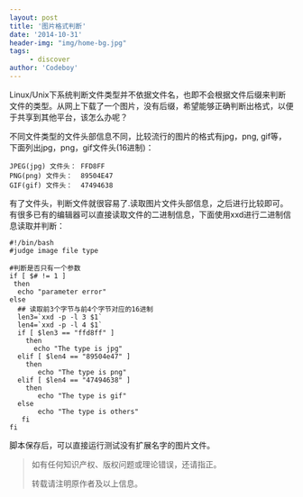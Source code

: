 ```yaml
---
layout: post
title: '图片格式判断'
date: '2014-10-31'
header-img: "img/home-bg.jpg"
tags:
     - discover
author: 'Codeboy'
---
```


Linux/Unix下系统判断文件类型并不依据文件名，也即不会根据文件后缀来判断文件的类型。从网上下载了一个图片，没有后缀，希望能够正确判断出格式，以便于共享到其他平台，该怎么办呢？

不同文件类型的文件头部信息不同，比较流行的图片的格式有jpg，png, gif等，下面列出jpg，png，gif文件头(16进制)：

	JPEG(jpg) 文件头： FFD8FF
	PNG(png) 文件头：  89504E47
	GIF(gif) 文件头：  47494638

有了文件头，判断文件就很容易了.读取图片文件头部信息，之后进行比较即可。有很多已有的编辑器可以直接读取文件的二进制信息，下面使用xxd进行二进制信息读取并判断：

	#!/bin/bash
	#judge image file type

	#判断是否只有一个参数
	if [ $# != 1 ]
	 then 
	  echo "parameter error"
	else
	  ## 读取前3个字节与前4个字节对应的16进制
	  len3=`xxd -p -l 3 $1`
	  len4=`xxd -p -l 4 $1`
	  if [ $len3 == "ffd8ff" ]
	    then
	      echo "The type is jpg" 
	  elif [ $len4 == "89504e47" ]
	    then
	       echo "The type is png"
	  elif [ $len4 == "47494638" ]
	    then
	       echo "The type is gif"
	  else
	       echo "The type is others"
	   fi
	fi


脚本保存后，可以直接运行测试没有扩展名字的图片文件。

> 如有任何知识产权、版权问题或理论错误，还请指正。
>
> 转载请注明原作者及以上信息。
